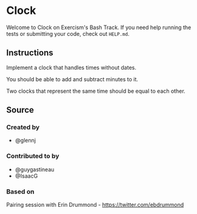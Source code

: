# Clock

Welcome to Clock on Exercism's Bash Track.
If you need help running the tests or submitting your code, check out `HELP.md`.

## Instructions

Implement a clock that handles times without dates.

You should be able to add and subtract minutes to it.

Two clocks that represent the same time should be equal to each other.

## Source

### Created by

- @glennj

### Contributed to by

- @guygastineau
- @IsaacG

### Based on

Pairing session with Erin Drummond - https://twitter.com/ebdrummond